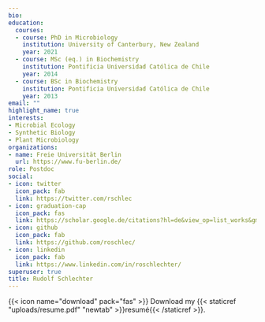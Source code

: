 ```yaml
---
bio: 
education:
  courses:
  - course: PhD in Microbiology
    institution: University of Canterbury, New Zealand
    year: 2021
  - course: MSc (eq.) in Biochemistry
    institution: Pontificia Universidad Católica de Chile
    year: 2014
  - course: BSc in Biochemistry
    institution: Pontificia Universidad Católica de Chile
    year: 2013
email: ""
highlight_name: true
interests:
- Microbial Ecology
- Synthetic Biology
- Plant Microbiology
organizations:
- name: Freie Universität Berlin
  url: https://www.fu-berlin.de/
role: Postdoc
social:
- icon: twitter
  icon_pack: fab
  link: https://twitter.com/rschlec
- icon: graduation-cap
  icon_pack: fas
  link: https://scholar.google.de/citations?hl=de&view_op=list_works&gmla=AJsN-F7jvfcpRYOtYxqd0QalbMuatkTBQplTqw8UjjiQk9xSK5TyfvYeSpFVLROAz6Kqxa6YX-Ptfvx2G4EfIvLNxSDb5XCQfNXspGdZDP9SQ8U5N3ROmO8&user=D3zhLzEAAAAJ
- icon: github
  icon_pack: fab
  link: https://github.com/roschlec/
- icon: linkedin
  icon_pack: fab
  link: https://www.linkedin.com/in/roschlechter/
superuser: true
title: Rudolf Schlechter
---
```



{{< icon name="download" pack="fas" >}} Download my {{< staticref "uploads/resume.pdf" "newtab" >}}resumé{{< /staticref >}}.
